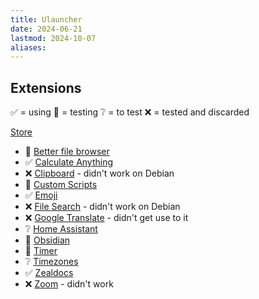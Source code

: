 ```yaml
---
title: Ulauncher
date: 2024-06-21
lastmod: 2024-10-07
aliases:
---
```

## Extensions
✅ = using
🧪 = testing
❔ = to test
❌ = tested and discarded

[Store](https://ext.ulauncher.io/)
- 🧪 [Better file browser](https://ext.ulauncher.io/-/github-fisadev-ulauncher-better-file-browser)
- ✅ [Calculate Anything](https://ext.ulauncher.io/-/github-tchar-ulauncher-albert-calculate-anything)
- ❌ [Clipboard](https://ext.ulauncher.io/-/github-friday-ulauncher-clipboard) - didn't work on Debian
- 🧪 [Custom Scripts](https://ext.ulauncher.io/-/github-nastuzzisamy-ulauncher-custom-scripts)
- ✅ [Emoji](https://ext.ulauncher.io/-/github-ulauncher-ulauncher-emoji)
- ❌ [File Search](https://ext.ulauncher.io/-/github-brpaz-ulauncher-file-search) - didn't work on Debian
- ❌ [Google Translate](https://github.com/manahter/ulauncher-translate) - didn't get use to it
- ❔ [Home Assistant](https://ext.ulauncher.io/-/github-qcasey-ulauncher-homeassistant)
- 🧪 [Obsidian](https://ext.ulauncher.io/-/github-mikebarkmin-ulauncher-obsidian)
- 🧪 [Timer](https://ext.ulauncher.io/-/github-ulauncher-ulauncher-timer)
- ❔ [Timezones](https://ext.ulauncher.io/-/github-epholys-ultz)
- ✅ [Zealdocs](https://ext.ulauncher.io/-/github-kwaadpepper-zealdoc)
- ❌ [Zoom](https://ext.ulauncher.io/-/github-plibither8-ulauncher-zoom) - didn't work
